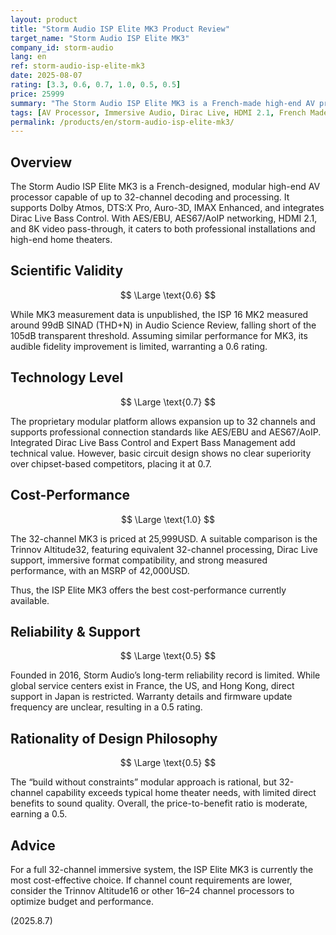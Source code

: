 ```yaml
---
layout: product
title: "Storm Audio ISP Elite MK3 Product Review"
target_name: "Storm Audio ISP Elite MK3"
company_id: storm-audio
lang: en
ref: storm-audio-isp-elite-mk3
date: 2025-08-07
rating: [3.3, 0.6, 0.7, 1.0, 0.5, 0.5]
price: 25999
summary: "The Storm Audio ISP Elite MK3 is a French-made high-end AV processor featuring up to 32-channel processing, Dirac Live support, and various immersive audio format compatibility, achieving a cost-performance score of 1.0 when compared to the similarly equipped Trinnov Altitude32."
tags: [AV Processor, Immersive Audio, Dirac Live, HDMI 2.1, French Made]
permalink: /products/en/storm-audio-isp-elite-mk3/
---
```


## Overview

The Storm Audio ISP Elite MK3 is a French-designed, modular high-end AV processor capable of up to 32-channel decoding and processing. It supports Dolby Atmos, DTS:X Pro, Auro-3D, IMAX Enhanced, and integrates Dirac Live Bass Control. With AES/EBU, AES67/AoIP networking, HDMI 2.1, and 8K video pass-through, it caters to both professional installations and high-end home theaters.

## Scientific Validity

$$ \Large \text{0.6} $$

While MK3 measurement data is unpublished, the ISP 16 MK2 measured around 99dB SINAD (THD+N) in Audio Science Review, falling short of the 105dB transparent threshold. Assuming similar performance for MK3, its audible fidelity improvement is limited, warranting a 0.6 rating.

## Technology Level

$$ \Large \text{0.7} $$

The proprietary modular platform allows expansion up to 32 channels and supports professional connection standards like AES/EBU and AES67/AoIP. Integrated Dirac Live Bass Control and Expert Bass Management add technical value. However, basic circuit design shows no clear superiority over chipset-based competitors, placing it at 0.7.

## Cost-Performance

$$ \Large \text{1.0} $$

The 32-channel MK3 is priced at 25,999USD. A suitable comparison is the Trinnov Altitude32, featuring equivalent 32-channel processing, Dirac Live support, immersive format compatibility, and strong measured performance, with an MSRP of 42,000USD.  

Thus, the ISP Elite MK3 offers the best cost-performance currently available.

## Reliability & Support

$$ \Large \text{0.5} $$

Founded in 2016, Storm Audio’s long-term reliability record is limited. While global service centers exist in France, the US, and Hong Kong, direct support in Japan is restricted. Warranty details and firmware update frequency are unclear, resulting in a 0.5 rating.

## Rationality of Design Philosophy

$$ \Large \text{0.5} $$

The “build without constraints” modular approach is rational, but 32-channel capability exceeds typical home theater needs, with limited direct benefits to sound quality. Overall, the price-to-benefit ratio is moderate, earning a 0.5.

## Advice

For a full 32-channel immersive system, the ISP Elite MK3 is currently the most cost-effective choice. If channel count requirements are lower, consider the Trinnov Altitude16 or other 16–24 channel processors to optimize budget and performance. 

(2025.8.7)
